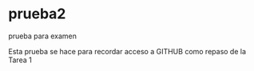 # prueba2
prueba para examen

Esta prueba se hace para recordar acceso a GITHUB como repaso de la Tarea 1
